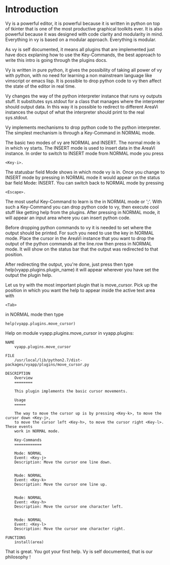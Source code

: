 
Introduction
============

Vy is a powerful editor, it is powerful because it is written in python on top of tkinter that is one of the most productive
graphical toolkits ever. It is also powerful because it was designed with code clarity and modularity in mind. Everything
in vy is based on a modular approach. Everything is modular.

As vy is self documented, it means all plugins that are implemented just have docs explaning how to use the Key-Commands, the
best approach to write this intro is going through the plugins docs.

Vy is written in pure python, it gives the possibility of taking all power of vy with python, with no need for learning
a non mainstream language like vimscript or emacs lisp. It is possible to drop python code to vy then affect the state
of the editor in real time. 

Vy changes the way of the python interpreter instance that runs vy outputs stuff. It substitutes sys.stdout for a class that
manages where the interpreter should output data. In this way it is possible to redirect to different AreaVi instances
the output of what the interpreter should print to the real sys.stdout.

Vy implements mechanisms to drop python code to the python interpreter. The simplest mechanism is through
a Key-Command in NORMAL mode.


The basic two modes of vy are NORMAL and INSERT. The normal mode is in which vy starts. The INSERT mode is used
to insert data in the AreaVi instance. In order to switch to INSERT mode from NORMAL mode you press 

    <Key-i>.

The statusbar field Mode shows in which mode vy is in. Once you change to INSERT mode by pressing <Key-i> in NORMAL mode
it would appear on the status bar field Mode: INSERT. You can switch back to NORMAL mode by pressing 

    <Escape>.


The most useful Key-Command to learn is the <Key-semicolon> in NORMAL mode or ';'. With such a Key-Command you can
drop python code to vy, then execute cool stuff like getting help from the plugins.
After pressing <key-semicolon> in NORMAL mode, it will appear an input area where you can insert python code.

Before dropping python commands to vy it is needed to set where the output should be printed. For such you need
to use the key <Tab> in NORMAL mode. Place the cursor in the AreaVi instance that you want to drop the output of the python commands
at the line.row then press <Tab> in NORMAL mode. It will show on the status bar that the output was redirected to that position.

After redirecting the output, you're done, just press <Key-semicolon> then type help(vyapp.plugins.plugin_name) it will
appear wherever you have set the output the plugin help.


Let us try with the most important plugin that is move_cursor.
Pick up the position in which you want the help to appear inside the active text area
with 

    <Tab> 

in NORMAL mode then type <Key-semicolon>

    help(vyapp.plugins.move_cursor)


Help on module vyapp.plugins.move_cursor in vyapp.plugins:

    NAME
        vyapp.plugins.move_cursor
    
    FILE
        /usr/local/lib/python2.7/dist-packages/vyapp/plugins/move_cursor.py
    
    DESCRIPTION
        Overview
        ========
        
        This plugin implements the basic cursor movements.
        
        Usage
        =====
        
        The way to move the cursor up is by pressing <Key-k>, to move the cursor down <Key-j>,
        to move the cursor left <Key-h>, to move the cursor right <Key-l>. These events
        work in NORMAL mode.
        
        Key-Commands
        ============
        
        Mode: NORMAL
        Event: <Key-j> 
        Description: Move the cursor one line down.
        
        
        Mode: NORMAL
        Event: <Key-k> 
        Description: Move the cursor one line up.
        
        
        Mode: NORMAL
        Event: <Key-h> 
        Description: Move the cursor one character left.
        
        
        Mode: NORMAL
        Event: <Key-l> 
        Description: Move the cursor one character right.
    
    FUNCTIONS
        install(area)
    


That is great. You got your first help. Vy is self documented, that is our philosophy !





